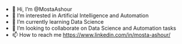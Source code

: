 - 👋 Hi, I’m @MostaAshour
- 👀 I’m interested in Artificial Intelligence and Automation
- 🌱 I’m currently learning Data Science
- 💞️ I’m looking to collaborate on Data Science and Automation tasks
- 📫 How to reach me https://www.linkedin.com/in/mosta-ashour/

<!---
MostaAshour/MostaAshour is a ✨ special ✨ repository because its `README.md` (this file) appears on your GitHub profile.
You can click the Preview link to take a look at your changes.
--->
